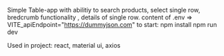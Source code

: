 Simple Table-app with abilitiy to search products, select single row, bredcrumb functionality , details of single row.
content of .env => VITE_apiEndpoint="https://dummyjson.com"
to start: 
npm install
npm run dev

Used in project: react, material ui, axios
